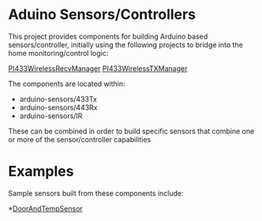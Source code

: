 # Aduino Sensors/Controllers

This project provides components for building Arduino based
sensors/controller, initially using the following projects
to bridge into the home monitoring/control logic:

[PI433WirelessRecvManager](https://github.com/mhdawson/PI433WirelessRecvManager)
[PI433WirelessTXManager](https://github.com/mhdawson/PI433WirelessTXManager)

The components are located within:

* arduino-sensors/433Tx
* arduino-sensors/443Rx
* arduino-sensors/IR

These can be combined in order to build specific sensors that combine
one or more of the sensor/controller capabilities

# Examples

Sample sensors built from these components include:

*[DoorAndTempSensor](https://github.com/mhdawson/arduino-sensors/tree/master/DoorAndTempSensor)


